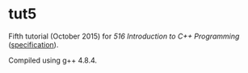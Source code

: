 # tut5

Fifth tutorial (October 2015) for _516 Introduction to C++ Programming_ ([specification](http://www.doc.ic.ac.uk/~wjk/C++Intro/RobMillerE5.html)).

Compiled using g++ 4.8.4.
